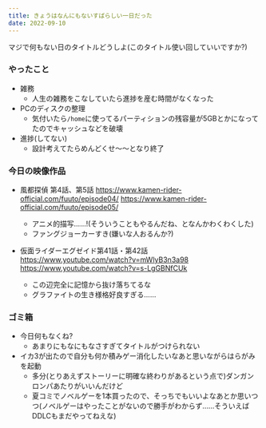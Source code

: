 ```yaml
---
title: きょうはなんにもないすばらしい一日だった
date: 2022-09-10
---
```


マジで何もない日のタイトルどうしよ(このタイトル使い回していいですか?)

### やったこと
+ 雑務
  + 人生の雑務をこなしていたら進捗を産む時間がなくなった
+ PCのディスクの整理
  + 気付いたら`/home`に使ってるパーティションの残容量が5GBとかになってたのでキャッシュなどを破壊
+ 進捗(してない)
  + 設計考えてたらめんどくせ〜〜となり終了

### 今日の映像作品
+ 風都探偵 第4話、第5話 <https://www.kamen-rider-official.com/fuuto/episode04/> <https://www.kamen-rider-official.com/fuuto/episode05/>
  + アニメ的描写……!(そういうこともやるんだね、となんかわくわくした)
  + ファングジョーカーすき(嫌いな人おるんか?)

+ 仮面ライダーエグゼイド第41話・第42話 <https://www.youtube.com/watch?v=mWlyB3n3a98> <https://www.youtube.com/watch?v=s-LgGBNfCUk>
  + この辺完全に記憶から抜け落ちてるな
  + グラファイトの生き様格好良すぎる……

### ゴミ箱
+ 今日何もなくね?
  + あまりにもなにもなさすぎてタイトルがつけられない
+ イカ3が出たので自分も何か積みゲー消化したいなあと思いながらはらがみを起動
  + 多分(とりあえずストーリーに明確な終わりがあるという点で)ダンガンロンパあたりがいいんだけど
  + 夏コミでノベルゲーを1本買ったので、そっちでもいいよなあとか思いつつ(ノベルゲーはやったことがないので勝手がわからず……そういえばDDLCもまだやってねえな)
